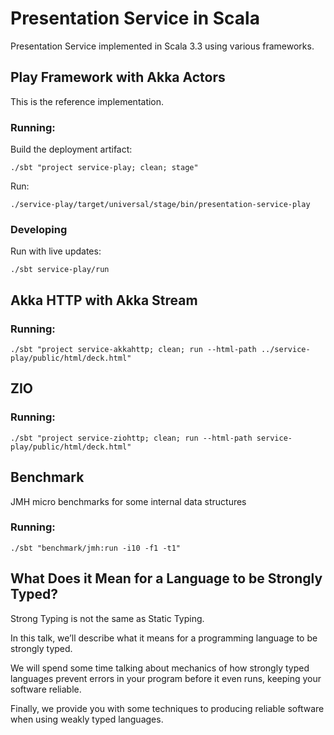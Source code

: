 # Presentation Service in Scala

Presentation Service implemented in Scala 3.3 using various frameworks.

## Play Framework with Akka Actors
This is the reference implementation.

### Running:
Build the deployment artifact:
```shell
./sbt "project service-play; clean; stage"
```

Run:
```shell
./service-play/target/universal/stage/bin/presentation-service-play
```

### Developing
Run with live updates:
```shell
./sbt service-play/run
```

## Akka HTTP with Akka Stream
### Running:
```shell
./sbt "project service-akkahttp; clean; run --html-path ../service-play/public/html/deck.html"
```

## ZIO
### Running:
```shell
./sbt "project service-ziohttp; clean; run --html-path service-play/public/html/deck.html"
```

## Benchmark
JMH micro benchmarks for some internal data structures

### Running:
```shell
./sbt "benchmark/jmh:run -i10 -f1 -t1"
```

## What Does it Mean for a Language to be Strongly Typed?
Strong Typing is not the same as Static Typing.

In this talk, we’ll describe what it means for a programming language to be strongly typed.

We will spend some time talking about mechanics of how strongly typed languages prevent errors in your program before it even runs, keeping your software reliable.

Finally, we provide you with some techniques to producing reliable software when using weakly typed languages.
